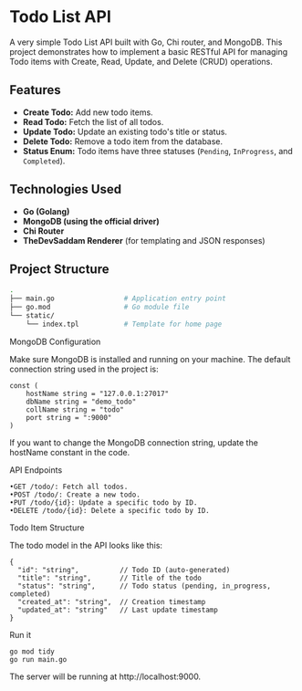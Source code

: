 # Todo List API

A very simple Todo List API built with Go, Chi router, and MongoDB. This project demonstrates how to implement a basic RESTful API for managing Todo items with Create, Read, Update, and Delete (CRUD) operations.

## Features

- **Create Todo:** Add new todo items.
- **Read Todo:** Fetch the list of all todos.
- **Update Todo:** Update an existing todo's title or status.
- **Delete Todo:** Remove a todo item from the database.
- **Status Enum:** Todo items have three statuses (`Pending`, `InProgress`, and `Completed`).

## Technologies Used

- **Go (Golang)**
- **MongoDB (using the official driver)**
- **Chi Router**
- **TheDevSaddam Renderer** (for templating and JSON responses)

## Project Structure

```bash
.
├── main.go                 # Application entry point
├── go.mod                  # Go module file
└── static/
    └── index.tpl           # Template for home page
```

MongoDB Configuration

Make sure MongoDB is installed and running on your machine. The default connection string used in the project is:

```
const (
    hostName string = "127.0.0.1:27017"
    dbName string = "demo_todo"
    collName string = "todo"
    port string = ":9000"
)
```

If you want to change the MongoDB connection string, update the hostName constant in the code.

API Endpoints

	•GET /todo/: Fetch all todos.
	•POST /todo/: Create a new todo.
	•PUT /todo/{id}: Update a specific todo by ID.
	•DELETE /todo/{id}: Delete a specific todo by ID.

Todo Item Structure

The todo model in the API looks like this:
```
{
  "id": "string",          // Todo ID (auto-generated)
  "title": "string",       // Title of the todo
  "status": "string",      // Todo status (pending, in_progress, completed)
  "created_at": "string",  // Creation timestamp
  "updated_at": "string"   // Last update timestamp
}
```

Run it
```
go mod tidy
go run main.go
```
The server will be running at http://localhost:9000.
